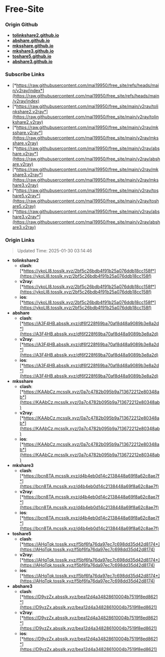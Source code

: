 # Free-Site

### Origin Github

- [**tolinkshare2.github.io**](https://github.com/tolinkshare2/tolinkshare2.github.io)
- [**abshare.github.io**](https://github.com/abshare/abshare.github.io)
- [**mksshare.github.io**](https://github.com/mksshare/mksshare.github.io)
- [**mkshare3.github.io**](https://github.com/mkshare3/mkshare3.github.io)
- [**toshare5.github.io**](https://github.com/toshare5/toshare5.github.io)
- [**abshare3.github.io**](https://github.com/abshare3/abshare3.github.io)

### Subscribe Links

- [*https://raw.githubusercontent.com/mai19950/free_site/refs/heads/main/v2ray/index*](https://raw.githubusercontent.com/mai19950/free_site/refs/heads/main/v2ray/index)
- [*https://raw.githubusercontent.com/mai19950/free_site/main/v2ray/tolinkshare2.v2ray*](https://raw.githubusercontent.com/mai19950/free_site/main/v2ray/tolinkshare2.v2ray)
- [*https://raw.githubusercontent.com/mai19950/free_site/main/v2ray/mksshare.v2ray*](https://raw.githubusercontent.com/mai19950/free_site/main/v2ray/mksshare.v2ray)
- [*https://raw.githubusercontent.com/mai19950/free_site/main/v2ray/abshare.v2ray*](https://raw.githubusercontent.com/mai19950/free_site/main/v2ray/abshare.v2ray)
- [*https://raw.githubusercontent.com/mai19950/free_site/main/v2ray/mkshare3.v2ray*](https://raw.githubusercontent.com/mai19950/free_site/main/v2ray/mkshare3.v2ray)
- [*https://raw.githubusercontent.com/mai19950/free_site/main/v2ray/toshare5.v2ray*](https://raw.githubusercontent.com/mai19950/free_site/main/v2ray/toshare5.v2ray)
- [*https://raw.githubusercontent.com/mai19950/free_site/main/v2ray/abshare3.v2ray*](https://raw.githubusercontent.com/mai19950/free_site/main/v2ray/abshare3.v2ray)

### Origin Links

> Updated Time: 2025-01-30 03:14:46

- **tolinkshare2**
  - **clash**: [*https://ykoLI8.tosslk.xyz/2bf5c26bdb4f91b25a076ddb18cc158f*](https://ykoLI8.tosslk.xyz/2bf5c26bdb4f91b25a076ddb18cc158f)
  - **v2ray**: [*https://ykoLI8.tosslk.xyz/2bf5c26bdb4f91b25a076ddb18cc158f*](https://ykoLI8.tosslk.xyz/2bf5c26bdb4f91b25a076ddb18cc158f)
  - **ios**: [*https://ykoLI8.tosslk.xyz/2bf5c26bdb4f91b25a076ddb18cc158f*](https://ykoLI8.tosslk.xyz/2bf5c26bdb4f91b25a076ddb18cc158f)
- **abshare**
  - **clash**: [*https://A3F4HB.absslk.xyz/df6f228f69ba70af8d48a9089b3e8a2d*](https://A3F4HB.absslk.xyz/df6f228f69ba70af8d48a9089b3e8a2d)
  - **v2ray**: [*https://A3F4HB.absslk.xyz/df6f228f69ba70af8d48a9089b3e8a2d*](https://A3F4HB.absslk.xyz/df6f228f69ba70af8d48a9089b3e8a2d)
  - **ios**: [*https://A3F4HB.absslk.xyz/df6f228f69ba70af8d48a9089b3e8a2d*](https://A3F4HB.absslk.xyz/df6f228f69ba70af8d48a9089b3e8a2d)
- **mksshare**
  - **clash**: [*https://KAAbCz.mcsslk.xyz/0a7c4782b095b9a713672212e80348ab*](https://KAAbCz.mcsslk.xyz/0a7c4782b095b9a713672212e80348ab)
  - **v2ray**: [*https://KAAbCz.mcsslk.xyz/0a7c4782b095b9a713672212e80348ab*](https://KAAbCz.mcsslk.xyz/0a7c4782b095b9a713672212e80348ab)
  - **ios**: [*https://KAAbCz.mcsslk.xyz/0a7c4782b095b9a713672212e80348ab*](https://KAAbCz.mcsslk.xyz/0a7c4782b095b9a713672212e80348ab)
- **mkshare3**
  - **clash**: [*https://bcn8TA.mcsslk.xyz/d4b4eb0d14c2138448a69f8a62c8ae7f*](https://bcn8TA.mcsslk.xyz/d4b4eb0d14c2138448a69f8a62c8ae7f)
  - **v2ray**: [*https://bcn8TA.mcsslk.xyz/d4b4eb0d14c2138448a69f8a62c8ae7f*](https://bcn8TA.mcsslk.xyz/d4b4eb0d14c2138448a69f8a62c8ae7f)
  - **ios**: [*https://bcn8TA.mcsslk.xyz/d4b4eb0d14c2138448a69f8a62c8ae7f*](https://bcn8TA.mcsslk.xyz/d4b4eb0d14c2138448a69f8a62c8ae7f)
- **toshare5**
  - **clash**: [*https://AHqTqk.tosslk.xyz/f5bf6fa76da97ec7c698dd35d42d8174*](https://AHqTqk.tosslk.xyz/f5bf6fa76da97ec7c698dd35d42d8174)
  - **v2ray**: [*https://AHqTqk.tosslk.xyz/f5bf6fa76da97ec7c698dd35d42d8174*](https://AHqTqk.tosslk.xyz/f5bf6fa76da97ec7c698dd35d42d8174)
  - **ios**: [*https://AHqTqk.tosslk.xyz/f5bf6fa76da97ec7c698dd35d42d8174*](https://AHqTqk.tosslk.xyz/f5bf6fa76da97ec7c698dd35d42d8174)
- **abshare3**
  - **clash**: [*https://D9yzZx.absslk.xyz/bea12d4a34828610004b7519f8ed8621*](https://D9yzZx.absslk.xyz/bea12d4a34828610004b7519f8ed8621)
  - **v2ray**: [*https://D9yzZx.absslk.xyz/bea12d4a34828610004b7519f8ed8621*](https://D9yzZx.absslk.xyz/bea12d4a34828610004b7519f8ed8621)
  - **ios**: [*https://D9yzZx.absslk.xyz/bea12d4a34828610004b7519f8ed8621*](https://D9yzZx.absslk.xyz/bea12d4a34828610004b7519f8ed8621)

